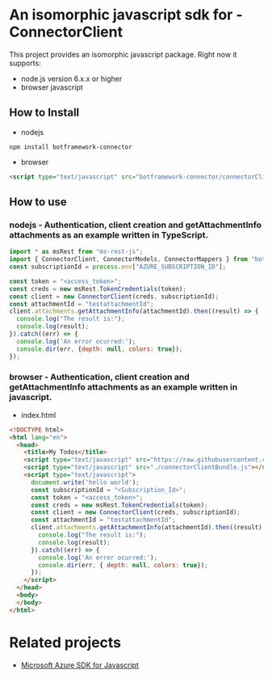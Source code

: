 # An isomorphic javascript sdk for - ConnectorClient
This project provides an isomorphic javascript package. Right now it supports:
- node.js version 6.x.x or higher
- browser javascript

## How to Install

- nodejs
```
npm install botframework-connector
```
- browser
```html
<script type="text/javascript" src="botframework-connector/connectorClientBundle.js"></script>
```

## How to use

### nodejs - Authentication, client creation and getAttachmentInfo attachments as an example written in TypeScript.

```javascript
import * as msRest from "ms-rest-js";
import { ConnectorClient, ConnectorModels, ConnectorMappers } from "botframework-connector";
const subscriptionId = process.env["AZURE_SUBSCRIPTION_ID"];

const token = "<access_token>";
const creds = new msRest.TokenCredentials(token);
const client = new ConnectorClient(creds, subscriptionId);
const attachmentId = "testattachmentId";
client.attachments.getAttachmentInfo(attachmentId).then((result) => {
  console.log("The result is:");
  console.log(result);
}).catch((err) => {
  console.log('An error ocurred:');
  console.dir(err, {depth: null, colors: true});
});
```

### browser - Authentication, client creation and getAttachmentInfo attachments as an example written in javascript.

- index.html
```html
<!DOCTYPE html>
<html lang="en">
  <head>
    <title>My Todos</title>
    <script type="text/javascript" src="https://raw.githubusercontent.com/Azure/ms-rest-js/master/msRestBundle.js"></script>
    <script type="text/javascript" src="./connectorClientBundle.js"></script>
    <script type="text/javascript">
      document.write('hello world');
      const subscriptionId = "<Subscription_Id>";
      const token = "<access_token>";
      const creds = new msRest.TokenCredentials(token);
      const client = new ConnectorClient(creds, subscriptionId);
      const attachmentId = "testattachmentId";
      client.attachments.getAttachmentInfo(attachmentId).then((result) => {
        console.log("The result is:");
        console.log(result);
      }).catch((err) => {
        console.log('An error ocurred:');
        console.dir(err, { depth: null, colors: true});
      });
    </script>
  </head>
  <body>
  </body>
</html>
```

# Related projects
 - [Microsoft Azure SDK for Javascript](https://github.com/Azure/azure-sdk-for-js)
